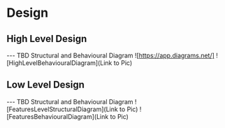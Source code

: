 # Design

## High Level Design 

--- TBD Structural and Behavioural Diagram
![https://app.diagrams.net/]
![HighLevelBehaviouralDiagram](Link to Pic)

## Low Level Design 

--- TBD Structural and Behavioural Diagram
![FeaturesLevelStructuralDiagram](Link to Pic)
![FeaturesBehaviouralDiagram](Link to Pic)
